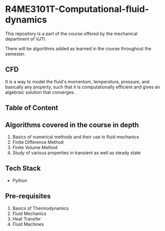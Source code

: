 # R4ME3101T-Computational-fluid-dynamics
This repository is a part of the course offered by the mechanical department of VJTI. 

There will be algorithms added as learned in the course throughout the semester. 

## CFD 
It is a way to model the fluid's momentum, temperature, pressure, and basically any property, such that it is computationally efficient and gives an algebraic solution that converges.

## Table of Content

## Algorithms covered in the course in depth
1. Basics of numerical methods and their use in fluid mechanics
2. Finite Difference Method
3. Finite Volume Method
4. Study of various properties in transient as well as steady state

## Tech Stack
- Python

## Pre-requisites
1. Basics of Thermodynamics
2. Fluid Mechanics
3. Heat Transfer
4. Fluid Machines
